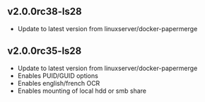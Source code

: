  
## v2.0.0rc38-ls28
- Update to latest version from linuxserver/docker-papermerge
 
## v2.0.0rc35-ls28
- Update to latest version from linuxserver/docker-papermerge
- Enables PUID/GUID options
- Enables english/french OCR
- Enables mounting of local hdd or smb share
